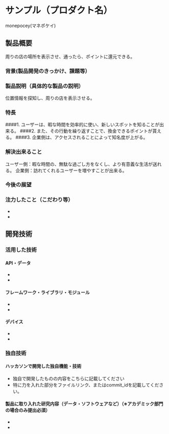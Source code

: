 # サンプル（プロダクト名）
monepocey(マネポケイ)
## 製品概要
  周りの店の場所を表示させ、通ったら、ポイントに還元できる。
### 背景(製品開発のきっかけ、課題等）
  
### 製品説明（具体的な製品の説明）
  位置情報を探知し、周りの店を表示させる。
### 特長
####1. ユーザーは、暇な時間を効率的に使い、新しいスポットを知ることが出来る。
####2. また、その行動を繰り返すことで、換金できるポイントが貰える。
####3. 企業側は、アクセスされることによって知名度が上がる。

### 解決出来ること
  ユーザー側：暇な時間の、無駄な過ごし方をなくし、より有意義な生活が送れる。
  企業側：訪れてくれるユーザーを増やすことが出来る。
### 今後の展望
### 注力したこと（こだわり等）
* 
* 

## 開発技術
### 活用した技術
#### API・データ
* 
* 

#### フレームワーク・ライブラリ・モジュール
* 
* 

#### デバイス
* 
* 

### 独自技術
#### ハッカソンで開発した独自機能・技術
* 独自で開発したものの内容をこちらに記載してください
* 特に力を入れた部分をファイルリンク、またはcommit_idを記載してください。

#### 製品に取り入れた研究内容（データ・ソフトウェアなど）（※アカデミック部門の場合のみ提出必須）
* 
* 
